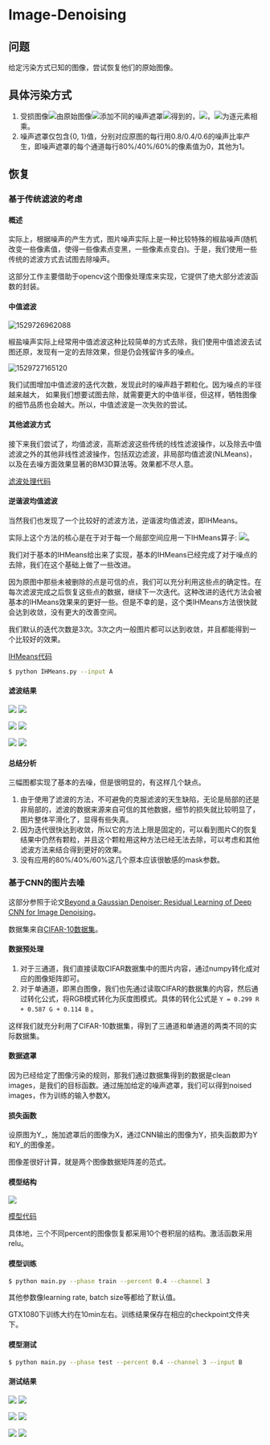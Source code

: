 # Image-Denoising

## 问题

给定污染方式已知的图像，尝试恢复他们的原始图像。

## 具体污染方式

1. 受损图像![](./images/E1.png)由原始图像![](./images/E2.png)添加不同的噪声遮罩![](./images/E3.png)得到的，![](./images/E4.png)，![](./images/E5.png)为逐元素相乘。
2. 噪声遮罩仅包含{0, 1}值，分别对应原图的每行用0.8/0.4/0.6的噪声比率产生，即噪声遮罩的每个通道每行80%/40%/60%的像素值为0，其他为1。

## 恢复

### 基于传统滤波的考虑

#### 概述

实际上，根据噪声的产生方式，图片噪声实际上是一种比较特殊的椒盐噪声(随机改变一些像素值，使得一些像素点变黑，一些像素点变白)。于是，我们使用一些传统的滤波方式去试图去除噪声。

这部分工作主要借助于opencv这个图像处理库来实现，它提供了绝大部分滤波函数的封装。

#### 中值滤波

![1529726962088](./images/1.png)

椒盐噪声实际上经常用中值滤波这种比较简单的方式去除，我们使用中值滤波去试图还原，发现有一定的去除效果，但是仍会残留许多的噪点。

![1529727165120](./images/2.png)

我们试图增加中值滤波的迭代次数，发现此时的噪声趋于颗粒化。因为噪点的半径越来越大， 如果我们想要试图去除，就需要更大的中值半径，但这样，牺牲图像的细节品质也会越大。所以，中值滤波是一次失败的尝试。

#### 其他滤波方式

接下来我们尝试了，均值滤波，高斯滤波这些传统的线性滤波操作，以及除去中值滤波之外的其他非线性滤波操作，包括双边滤波，非局部均值滤波(NLMeans)，以及在去噪方面效果显著的BM3D算法等。效果都不尽人意。

[滤波处理代码](./filter/filter.ipynb)

#### 逆谐波均值滤波

当然我们也发现了一个比较好的滤波方法，逆谐波均值滤波，即IHMeans。

实际上这个方法的核心是在于对于每一个局部空间应用一下IHMeans算子: ![](./images/E6.png)。

我们对于基本的IHMeans给出来了实现，基本的IHMeans已经完成了对于噪点的去除，我们在这个基础上做了一些改进。

因为原图中那些未被删除的点是可信的点，我们可以充分利用这些点的确定性。在每次滤波完成之后恢复这些点的数据，继续下一次迭代。这种改进的迭代方法会被基本的IHMeans效果来的更好一些。但是不幸的是，这个类IHMeans方法很快就会达到收敛，没有更大的改善空间。

我们默认的迭代次数是3次。3次之内一般图片都可以达到收敛，并且都能得到一个比较好的效果。

[IHMeans代码](./filter/IHMeans.py)

```bash
$ python IHMeans.py --input A
```

#### 滤波结果

![](./filter/image/A.png) ![](./filter/resultA.png)

![](./filter/image/B.png) ![](./filter/resultB.png)

![](./filter/image/C.png) ![](./filter/resultC.png)

#### 总结分析

三幅图都实现了基本的去噪，但是很明显的，有这样几个缺点。

1. 由于使用了滤波的方法，不可避免的克服滤波的天生缺陷，无论是局部的还是非局部的，滤波的数据来源来自可信的其他数据，细节的损失就比较明显了，图片整体平滑化了，显得有些失真。
2. 因为迭代很快达到收敛，所以它的方法上限是固定的，可以看到图片C的恢复结果中仍然有颗粒，并且这个颗粒用这种方法已经无法去除，可以考虑和其他滤波方法来结合得到更好的效果。
3. 没有应用的80%/40%/60%这几个原本应该很敏感的mask参数。

### 基于CNN的图片去噪

这部分参照于论文[Beyond a Gaussian Denoiser: Residual Learning of Deep CNN for Image Denoising](http://www4.comp.polyu.edu.hk/~cslzhang/paper/DnCNN.pdf)。

数据集来自[CIFAR-10数据集](http://www.cs.toronto.edu/~kriz/cifar.html )。

#### 数据预处理

1. 对于三通道，我们直接读取CIFAR数据集中的图片内容，通过numpy转化成对应的图像矩阵即可。
2. 对于单通道，即黑白图像，我们也先通过读取CIFAR的数据集的内容，然后通过转化公式，将RGB模式转化为灰度图模式。具体的转化公式是 `Y = 0.299 R + 0.587 G + 0.114 B` 。

这样我们就充分利用了CIFAR-10数据集，得到了三通道和单通道的两类不同的实际数据集。

#### 数据遮罩

因为已经给定了图像污染的规则，那我们通过数据集得到的数据是clean images，是我们的目标函数。通过施加给定的噪声遮罩，我们可以得到noised images，作为训练的输入参数X。

#### 损失函数

设原图为Y\_，施加遮罩后的图像为X，通过CNN输出的图像为Y，损失函数即为Y和Y\_的图像差。

图像差很好计算，就是两个图像数据矩阵差的范式。

#### 模型结构

![](./images/4.png)  

[模型代码](./cnn/model.py)

具体地，三个不同percent的图像恢复都采用10个卷积层的结构。激活函数采用relu。

#### 模型训练

```bash
$ python main.py --phase train --percent 0.4 --channel 3
```

其他参数像learning rate, batch size等都给了默认值。

GTX1080下训练大约在10min左右。训练结果保存在相应的checkpoint文件夹下。

#### 模型测试

```bash
$ python main.py --phase test --percent 0.4 --channel 3 --input B
```

#### 测试结果

![](./cnn/data/test/A.png) ![](./cnn/resultA.png)

![](./cnn/data/test/B.png) ![](./cnn/resultB.png)

![](./cnn/data/test/C.png) ![](./cnn/resultC.png)



